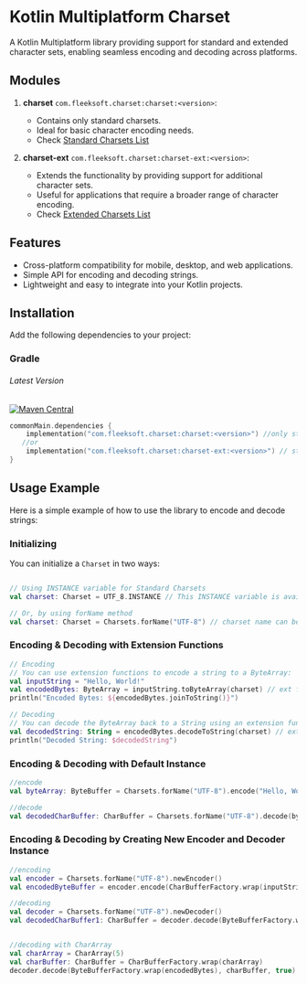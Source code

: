 # Kotlin Multiplatform Charset

A Kotlin Multiplatform library providing support for standard and extended character sets, enabling seamless encoding and decoding across platforms.

## Modules

1. **charset** `com.fleeksoft.charset:charset:<version>`:
    - Contains only standard charsets.
    - Ideal for basic character encoding needs.
    - Check [Standard Charsets List](STANDARD_CHARSETS.md)

2. **charset-ext** `com.fleeksoft.charset:charset-ext:<version>`:
    - Extends the functionality by providing support for additional character sets.
    - Useful for applications that require a broader range of character encoding.
    - Check [Extended Charsets List](EXTENDED_CHARSETS.md)

## Features

- Cross-platform compatibility for mobile, desktop, and web applications.
- Simple API for encoding and decoding strings.
- Lightweight and easy to integrate into your Kotlin projects.

## Installation

Add the following dependencies to your project:

### Gradle
###### Latest Version
[![Maven Central](https://img.shields.io/maven-central/v/com.fleeksoft.charset/charset.svg)](https://central.sonatype.com/artifact/com.fleeksoft.charset/charset)
```kotlin
commonMain.dependencies {
    implementation("com.fleeksoft.charset:charset:<version>") //only standard charsets
   //or
    implementation("com.fleeksoft.charset:charset-ext:<version>") // standard + extended charsets
}
```

## Usage Example

Here is a simple example of how to use the library to encode and decode strings:

### Initializing

You can initialize a `Charset` in two ways:

```kotlin

// Using INSTANCE variable for Standard Charsets
val charset: Charset = UTF_8.INSTANCE // This INSTANCE variable is available only for Standard Charsets

// Or, by using forName method
val charset: Charset = Charsets.forName("UTF-8") // charset name can be any case it will be normalized in lower case and remove `-` and `_`
```

### Encoding & Decoding with Extension Functions
```kotlin
// Encoding
// You can use extension functions to encode a string to a ByteArray:
val inputString = "Hello, World!"
val encodedBytes: ByteArray = inputString.toByteArray(charset) // ext fun from com.fleeksoft.charset.toByteArray
println("Encoded Bytes: ${encodedBytes.joinToString()}")

// Decoding
// You can decode the ByteArray back to a String using an extension function:
val decodedString: String = encodedBytes.decodeToString(charset) // ext from com.fleeksoft.charset.decodeToString
println("Decoded String: $decodedString")
```

### Encoding & Decoding with Default Instance
```kotlin
//encode
val byteArray: ByteBuffer = Charsets.forName("UTF-8").encode("Hello, World!")

//decode
val decodedCharBuffer: CharBuffer = Charsets.forName("UTF-8").decode(byteArray)
```

### Encoding & Decoding by Creating New Encoder and Decoder Instance
```kotlin
//encoding
val encoder = Charsets.forName("UTF-8").newEncoder()
val encodedByteBuffer = encoder.encode(CharBufferFactory.wrap(inputString))

//decoding
val decoder = Charsets.forName("UTF-8").newDecoder()
val decodedCharBuffer1: CharBuffer = decoder.decode(ByteBufferFactory.wrap(encodedBytes))


//decoding with CharArray
val charArray = CharArray(5)
val charBuffer: CharBuffer = CharBufferFactory.wrap(charArray)
decoder.decode(ByteBufferFactory.wrap(encodedBytes), charBuffer, true)
```
